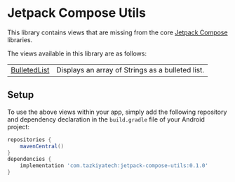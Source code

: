 # Jetpack Compose Utils

This library contains views that are missing from the core [Jetpack Compose][1] libraries.

The views available in this library are as follows:

|                   |                                                  |
|-------------------|--------------------------------------------------|
| [BulletedList][2] | Displays an array of Strings as a bulleted list. |

## Setup

To use the above views within your app,
simply add the following repository and dependency declaration in the `build.gradle` file of your Android project:

```groovy
repositories {
    mavenCentral()
}
dependencies {
    implementation 'com.tazkiyatech:jetpack-compose-utils:0.1.0'
}
```

[1]: https://developer.android.com/jetpack/compose
[2]: library/src/main/java/com/tazkiyatech/compose/utils/BulletedList.kt
